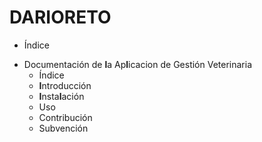 # DARIORETO
+ Índice

* Documentación de **l**a Ap**l**icacion de Gestión Veterinaria
   * Índice
   * **I**ntroducción
   * **I**nsta**l**ación
   * Uso
   * Contribución
   * Subvención
